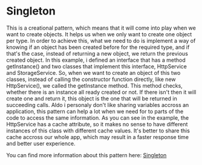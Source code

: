 # Singleton
This is a creational pattern, which means that it will come into play when we want to create objects. It helps us when we only want to create one object per type. In order to achieve this, what we need to do is implement a way of knowing if an object has been created before for the required type, and if that's the case, instead of returning a new object, we return the previous created object. In this example, i defined an interface that has a method getInstance() and two classes that implement this interface, HttpService and StorageService. So, when we want to create an object of this two classes, instead of calling the constructor function directly, like new HttpService(), we called the getInstance method. This method checks, whether there is an instance all ready created or not. If there isn't then it will create one and return it, this object is the one that will be returned in succeeding calls. 
    Aldo i personaly don't like sharing variables accross an application, this pattern can help a lot when we need for to parts of the code to access the same information. As you can see in the example, the HttpService has a cache attribute, so it makes no sense to have different instances of this class with different cache values. It's better to share this cache accross our whole app, which may result in a faster response time and better user experience. 

You can find more information about this pattern here: [Singleton](https://en.wikipedia.org/wiki/Singleton_pattern)
